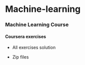 # Machine-learning

### Machine Learning Course

####  Coursera exercises



* All exercises solution


* Zip files
